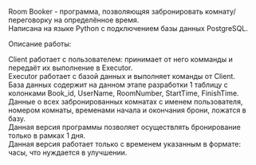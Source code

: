 Room Booker - программа, позволяющяя забронировать комнату/переговорку на определённое время.  
Написана на языке Python с подключением базы данных PostgreSQL.  

Описание работы:

Client работает с пользователем: принимает от него комманды и передаёт их выполнение в Executor.  
Executor работает с базой данных и выполняет команды от Client.  
База данных содержит на данном этапе разработки 1 таблицу с колонками Book_id, UserName, RoomNumber, StartTime, FinishTime.  
Данные о всех забронированных комнатах с именем пользователя, номером комнаты, временами начала и окончания брони, ложатся в базу.  
Данная версия программы позволяет осуществлять бронирование только в рамках 1 дня.  
Данная версия работает только с временем указанным в формате: часы, что нуждается в улучшении.
